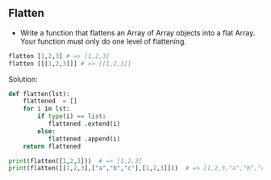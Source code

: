 
## Flatten

- Write a function that flattens an Array of Array objects into a flat Array. Your function must only do one level of flattening.

```python
flatten [1,2,3] # => [1,2,3] 
flatten [[[1,2,3]]] # => [[1,2,3]]
```

Solution:

```python
def flatten(lst):
    flattened  = []
    for i in lst:
        if type(i) == list:
           flattened .extend(i)
        else:
           flattened .append(i)
    return flattened

print(flatten([1,2,3]))  # => [1,2,3]
print(flatten([[1,2,3],["a","b","c"],[1,2,3]]))  # => [1,2,3,"a","b","c",1,2,3] 
```